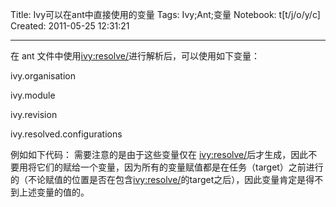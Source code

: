 Title: Ivy可以在ant中直接使用的变量
Tags: Ivy;Ant;变量
Notebook: t[t/j/o/y/c]
Created: 2011-05-25 12:31:21

------

在 ant 文件中使用<ivy:resolve/>进行解析后，可以使用如下变量：

ivy.organisation

ivy.module

ivy.revision

ivy.resolved.configurations

例如如下代码：
   <target  name= "UT_junit"  depends=  "cleanForZip" > 
   <mkdir dir="${junit.test.result}"/> 
     <javac  srcdir= "${test.src.dir}"  destdir= "${test.class.dir}"  encoding= "GBK" > 
      <classpath> 
       <pathelement  location= "${build.dist.dir}/${ ivy.module }-${ ivy.revision }.jar" /> 
       <path  refid= "lib.path" /> 
       <path  refid= "test.lib.path" /> 
      </classpath> 
     </javac> 
 需要注意的是由于这些变量仅在 <ivy:resolve/>后才生成，因此不要用<property name="..." value="${ivy.module}" />将它们的赋给一个变量，因为所有的变量赋值都是在任务（target）之前进行的（不论赋值的位置是否在包含<ivy:resolve/>的target之后），因此变量肯定是得不到上述变量的值的。